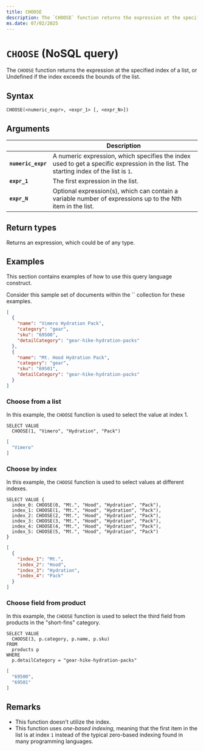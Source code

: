 ```yaml
---
title: CHOOSE
description: The `CHOOSE` function returns the expression at the specified index of a list, or Undefined if the index exceeds the bounds of the list.
ms.date: 07/02/2025
---
```


# `CHOOSE` (NoSQL query)

The `CHOOSE` function returns the expression at the specified index of a list, or Undefined if the index exceeds the bounds of the list.

## Syntax

```nosql
CHOOSE(<numeric_expr>, <expr_1> [, <expr_N>])
```

## Arguments

| | Description |
| --- | --- |
| **`numeric_expr`** | A numeric expression, which specifies the index used to get a specific expression in the list. The starting index of the list is `1`. |
| **`expr_1`** | The first expression in the list. |
| **`expr_N`** | Optional expression(s), which can contain a variable number of expressions up to the Nth item in the list. |

## Return types

Returns an expression, which could be of any type.

## Examples

This section contains examples of how to use this query language construct.

Consider this sample set of documents within the `` collection for these examples.

```json
[
  {
    "name": "Vimero Hydration Pack",
    "category": "gear",
    "sku": "69500",
    "detailCategory": "gear-hike-hydration-packs"
  },
  {
    "name": "Mt. Hood Hydration Pack",
    "category": "gear",
    "sku": "69501",
    "detailCategory": "gear-hike-hydration-packs"
  }
]
```

### Choose from a list

In this example, the `CHOOSE` function is used to select the value at index 1.

```nosql
SELECT VALUE 
  CHOOSE(1, "Vimero", "Hydration", "Pack")
```

```json
[
  "Vimero"
]
```

### Choose by index

In this example, the `CHOOSE` function is used to select values at different indexes.

```nosql
SELECT VALUE {
  index_0: CHOOSE(0, "Mt.", "Hood", "Hydration", "Pack"),
  index_1: CHOOSE(1, "Mt.", "Hood", "Hydration", "Pack"),
  index_2: CHOOSE(2, "Mt.", "Hood", "Hydration", "Pack"),
  index_3: CHOOSE(3, "Mt.", "Hood", "Hydration", "Pack"),
  index_4: CHOOSE(4, "Mt.", "Hood", "Hydration", "Pack"),
  index_5: CHOOSE(5, "Mt.", "Hood", "Hydration", "Pack")
}
```

```json
[
  {
    "index_1": "Mt.",
    "index_2": "Hood",
    "index_3": "Hydration",
    "index_4": "Pack"
  }
]
```

### Choose field from product

In this example, the `CHOOSE` function is used to select the third field from products in the "short-fins" category.

```nosql
SELECT VALUE
  CHOOSE(3, p.category, p.name, p.sku)
FROM
  products p
WHERE
  p.detailCategory = "gear-hike-hydration-packs"
```

```json
[
  "69500",
  "69501"
]
```

## Remarks

- This function doesn't utilize the index.
- This function uses *one-based indexing*, meaning that the first item in the list is at index `1` instead of the typical zero-based indexing found in many programming languages.
